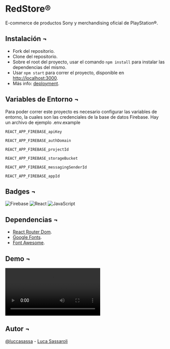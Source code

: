 # RedStore®

E-commerce de productos Sony y merchandising oficial de PlayStation®.

## Instalación ¬

- Fork del repositorio.
- Clone del repositorio.
- Sobre el root del proyecto, usar el comando `npm install` para instalar las dependencias del mismo.
- Usar `npm start` para correr el proyecto, disponible en [http://localhost:3000](http://localhost:3000).
- Más info: [deployment](https://facebook.github.io/create-react-app/docs/deployment).

## Variables de Entorno ¬

Para poder correr este proyecto es necesario configurar las variables de entorno, la cuales son las credenciales de la base de datos Firebase. Hay un archivo de ejemplo .env.example

`REACT_APP_FIREBASE_apiKey`

`REACT_APP_FIREBASE_authDomain`

`REACT_APP_FIREBASE_projectId`

`REACT_APP_FIREBASE_storageBucket`

`REACT_APP_FIREBASE_messagingSenderId`

`REACT_APP_FIREBASE_appId`

## Badges ¬

![Firebase](https://img.shields.io/badge/Firebase-039BE5?style=for-the-badge&logo=Firebase&logoColor=white)
![React](https://img.shields.io/badge/react-%2320232a.svg?style=for-the-badge&logo=react&logoColor=%2361DAFB)
![JavaScript](https://img.shields.io/badge/javascript-%23323330.svg?style=for-the-badge&logo=javascript&logoColor=%23F7DF1E)

## Dependencias ¬

- [React Router Dom](https://v5.reactrouter.com/web/guides/quick-start).
- [Google Fonts](https://fonts.google.com/).
- [Font Awesome](https://fontawesome.com/).

## Demo ¬

<video src="./public/vid/demo.mp4">Demo</video>

## Autor ¬

[@luccasassa](https://github.com/luccasassa/) - [Luca Sassaroli](https://www.linkedin.com/in/luca-sassaroli-2772531a2/)